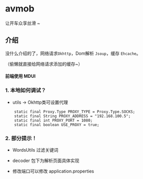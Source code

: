 # avmob
让开车众享丝滑 ~ 

## 介绍

没什么介绍的了，网络请求`Okhttp`，Dom解析 `Jsoup`，缓存 `Ehcache`。

（偷懒就直接给网络请求添加的缓存~）

#### 前端使用 MDUI


### 1. 本地如何调试？

- utils -> Okhttp类可设置代理

```
    static final Proxy.Type PROXY_TYPE = Proxy.Type.SOCKS;
    static final String PROXY_ADDRESS = "192.168.100.5";
    static final int PROXY_PORT = 1080;
    static final boolean USE_PROXY = true;

```

### 2. 部分提示！

- WordsUtils 过滤关键词

- decoder 包下为解析页面具体实现

- 修改端口可以修改 application.properties

